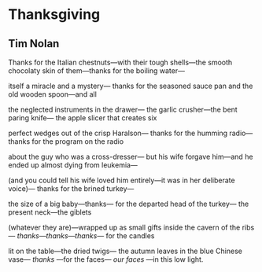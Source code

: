 # Thanksgiving
## Tim Nolan
Thanks for the Italian chestnuts—with their
tough shells—the smooth chocolaty
skin of them—thanks for the boiling water—

itself a miracle and a mystery—
thanks for the seasoned sauce pan
and the old wooden spoon—and all

the neglected instruments in the drawer—
the garlic crusher—the bent paring knife—
the apple slicer that creates six

perfect wedges out of the crisp Haralson—
thanks for the humming radio—thanks
for the program on the radio

about the guy who was a cross-dresser—
but his wife forgave him—and he
ended up almost dying from leukemia—

(and you could tell his wife loved him
entirely—it was in her deliberate voice)—
thanks for the brined turkey—

the size of a big baby—thanks—
for the departed head of the turkey—
the present neck—the giblets

(whatever they are)—wrapped up as
small gifts inside the cavern of the ribs—
_thanks—thanks—thanks—_ for the candles

lit on the table—the dried twigs—
the autumn leaves in the blue Chinese vase—
 _thanks_ —for the faces— _our faces_ —in this low light.